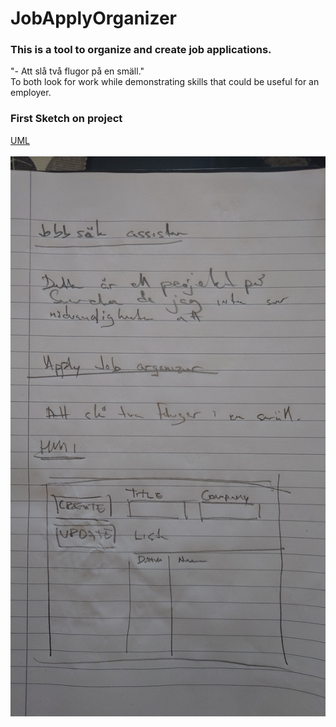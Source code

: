 # JobApplyOrganizer
### This is a tool to organize and create job applications.

"- Att slå två flugor på en smäll." </br>
To both look for work while demonstrating skills that could be useful for an employer.

### First Sketch on project
[UML](https://github.com/KarlqvistLars/JobApplyOrganizer/blob/main/UML/UML_JobApplyOrganizer_20241004.pdf)</br></br>
![Skiss](Pictures/20241003_100144.JPG)

